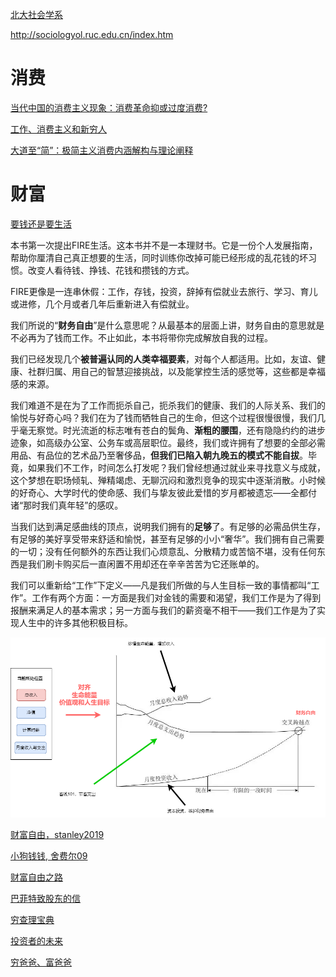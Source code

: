 [北大社会学系](http://www.shehui.pku.edu.cn/)

http://sociologyol.ruc.edu.cn/index.htm

# 消费

[当代中国的消费主义现象：消费革命抑或过度消费?](http://sociologyol.ruc.edu.cn/shxyj/fzshx/jjshx/d094964d6e2742d68ef06f2fac261045.htm)

[工作、消费主义和新穷人](https://book.douban.com/subject/35593780/)

[大道至“简”：极简主义消费内涵解构与理论阐释](https://journal.psych.ac.cn/xlkxjz/article/2021/1671-3710/1671-3710-29-11-2043.shtml)

# 财富


[要钱还是要生活](https://book.douban.com/subject/35611477/)

本书第一次提出FIRE生活。这本书并不是一本理财书。它是一份个人发展指南，帮助你厘清自己真正想要的生活，同时训练你改掉可能已经形成的乱花钱的坏习惯。改变人看待钱、挣钱、花钱和攒钱的方式。     

FIRE更像是一连串休假：工作，存钱，投资，辞掉有偿就业去旅行、学习、育儿或进修，几个月或者几年后重新进入有偿就业。  

我们所说的“**财务自由**”是什么意思呢？从最基本的层面上讲，财务自由的意思就是不必再为了钱而工作。不止如此，本书将带你完成解放自我的过程。  

我们已经发现几个**被普遍认同的人类幸福要素**，对每个人都适用。比如，友谊、健康、社群归属、用自己的智慧迎接挑战，以及能掌控生活的感觉等，这些都是幸福感的来源。

我们难道不是在为了工作而扼杀自己，扼杀我们的健康、我们的人际关系、我们的愉悦与好奇心吗？我们在为了钱而牺牲自己的生命，但这个过程很慢很慢，我们几乎毫无察觉。时光流逝的标志唯有苍白的鬓角、**渐粗的腰围**，还有隐隐约约的进步迹象，如高级办公室、公务车或高层职位。最终，我们或许拥有了想要的全部必需用品、有品位的艺术品乃至奢侈品，**但我们已陷入朝九晚五的模式不能自拔**。毕竟，如果我们不工作，时间怎么打发呢？我们曾经想通过就业来寻找意义与成就，这个梦想在职场倾轧、殚精竭虑、无聊沉闷和激烈竞争的现实中逐渐消散。小时候的好奇心、大学时代的使命感、我们与挚友彼此爱惜的岁月都被遗忘——全都付诸“那时我们真年轻”的感叹。  

当我们达到满足感曲线的顶点，说明我们拥有的**足够**了。有足够的必需品供生存，有足够的美好享受带来舒适和愉悦，甚至有足够的小小“奢华”。我们拥有自己需要的一切；没有任何额外的东西让我们心烦意乱、分散精力或苦恼不堪，没有任何东西是我们刷卡购买后一直闲置不用却还在辛辛苦苦为它还账单的。  

我们可以重新给“工作”下定义——凡是我们所做的与人生目标一致的事情都叫“工作”。工作有两个方面：一方面是我们对金钱的需要和渴望，我们工作是为了得到报酬来满足人的基本需求；另一方面与我们的薪资毫不相干——我们工作是为了实现人生中的许多其他积极目标。  

![](image/fire.drawio.png)


[财富自由，stanley2019](https://book.douban.com/subject/34464026/)  



[小狗钱钱, 舍费尔09](https://book.douban.com/subject/3576486/)

[财富自由之路](https://book.douban.com/subject/27094706/)

[巴菲特致股东的信](https://book.douban.com/subject/30164963/)

[穷查理宝典](https://book.douban.com/subject/4208757/)

[投资者的未来](https://book.douban.com/subject/30313572/)

[穷爸爸、富爸爸](https://book.douban.com/subject/1033778/)

